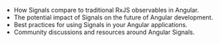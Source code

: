 - How Signals compare to traditional RxJS observables in Angular.
- The potential impact of Signals on the future of Angular development.
- Best practices for using Signals in your Angular applications.
- Community discussions and resources around Angular Signals.
